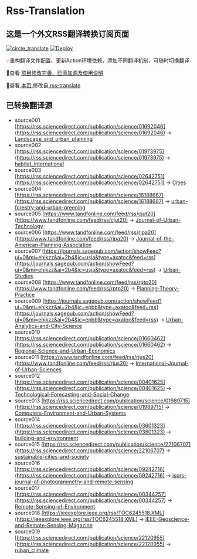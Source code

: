 #  Rss-Translation

## 这是一个外文RSS翻译转换订阅页面 

[![circle_translate](https://github.com/zacharyzhang0092/RSS-translation2/actions/workflows/circle_translate.yml/badge.svg)](https://github.com/zacharyzhang0092/RSS-translation2/actions/workflows/circle_translate.yml) [![Deploy](https://github.com/zacharyzhang0092/RSS-translation2/actions/workflows/jekyll-gh-pages.yml/badge.svg)](https://github.com/zacharyzhang0092/RSS-translation2/actions/workflows/jekyll-gh-pages.yml)

 💡重构翻译文件配置、更新Action环境依赖，添加不同翻译机制，可随时切换翻译

 📢查看 [项目修改完善、已添加源及使用说明](https://github.com/rcy1314/Rss-Translation/tree/main/illustrate)

 📢查看[ 本页 ](https://rcy1314.github.io/Rss-Translation) 修改自[ rss-translate ](https://github.com/talengu/rss-translate)

## 已转换翻译源
 - source001 [https://rss.sciencedirect.com/publication/science/01692046](https://rss.sciencedirect.com/publication/science/01692046) -> [Landscape_and_urban_planning](rss/Landscape_and_urban_planning.xml)
 - source002 [https://rss.sciencedirect.com/publication/science/01973975](https://rss.sciencedirect.com/publication/science/01973975) -> [habitat_international](rss/habitat_international.xml)
 - source003 [https://rss.sciencedirect.com/publication/science/02642751](https://rss.sciencedirect.com/publication/science/02642751) -> [Cities](rss/Cities.xml)
 - source004 [https://rss.sciencedirect.com/publication/science/16188667](https://rss.sciencedirect.com/publication/science/16188667) -> [urban-forestry-and-urban-greening](rss/urban-forestry-and-urban-greening.xml)
 - source005 [https://www.tandfonline.com/feed/rss/cjut20](https://www.tandfonline.com/feed/rss/cjut20) -> [Journal-of-Urban-Technology](rss/Journal-of-Urban-Technology.xml)
 - source006 [https://www.tandfonline.com/feed/rss/rjpa20](https://www.tandfonline.com/feed/rss/rjpa20) -> [Journal-of-the-American-Planning-Association](rss/Journal-of-the-American-Planning-Association.xml)
 - source007 [https://journals.sagepub.com/action/showFeed?ui=0&mi=ehikzz&ai=2b4&jc=usja&type=axatoc&feed=rss](https://journals.sagepub.com/action/showFeed?ui=0&mi=ehikzz&ai=2b4&jc=usja&type=axatoc&feed=rss) -> [Urban-Studies](rss/Urban-Studies.xml)
 - source008 [https://www.tandfonline.com/feed/rss/rptp20](https://www.tandfonline.com/feed/rss/rptp20) -> [Planning-Theory-Practice](rss/Planning-Theory-Practice.xml)
 - source009 [https://journals.sagepub.com/action/showFeed?ui=0&mi=ehikzz&ai=2b4&jc=epbb&type=axatoc&feed=rss](https://journals.sagepub.com/action/showFeed?ui=0&mi=ehikzz&ai=2b4&jc=epbb&type=axatoc&feed=rss) -> [Urban-Analytics-and-City-Science](rss/Urban-Analytics-and-City-Science.xml)
 - source010 [https://rss.sciencedirect.com/publication/science/01660462](https://rss.sciencedirect.com/publication/science/01660462) -> [Regional-Science-and-Urban-Economics](rss/Regional-Science-and-Urban-Economics.xml)
 - source011 [https://www.tandfonline.com/feed/rss/rjus20](https://www.tandfonline.com/feed/rss/rjus20) -> [International-Journal-of-Urban-Sciences](rss/International-Journal-of-Urban-Sciences.xml)
 - source012 [https://rss.sciencedirect.com/publication/science/00401625](https://rss.sciencedirect.com/publication/science/00401625) -> [Technological-Forecasting-and-Social-Change](rss/Technological-Forecasting-and-Social-Change.xml)
 - source013 [https://rss.sciencedirect.com/publication/science/01989715](https://rss.sciencedirect.com/publication/science/01989715) -> [Computers-Environment-and-Urban-Systems](rss/Computers-Environment-and-Urban-Systems.xml)
 - source014 [https://rss.sciencedirect.com/publication/science/03601323](https://rss.sciencedirect.com/publication/science/03601323) -> [building-and-environment](rss/building-and-environment.xml)
 - source015 [https://rss.sciencedirect.com/publication/science/22106707](https://rss.sciencedirect.com/publication/science/22106707) -> [sustainable-cities-and-society](rss/sustainable-cities-and-society.xml)
 - source016 [https://rss.sciencedirect.com/publication/science/09242716](https://rss.sciencedirect.com/publication/science/09242716) -> [isprs-journal-of-photogrammetry-and-remote-sensing](rss/isprs-journal-of-photogrammetry-and-remote-sensing.xml)
 - source017 [https://rss.sciencedirect.com/publication/science/00344257](https://rss.sciencedirect.com/publication/science/00344257) -> [Remote-Sensing-of-Environment](rss/Remote-Sensing-of-Environment.xml)
 - source018 [https://ieeexplore.ieee.org/rss/TOC6245518.XML](https://ieeexplore.ieee.org/rss/TOC6245518.XML) -> [IEEE-Geoscience-and-Remote-Sensing-Magazine](rss/IEEE-Geoscience-and-Remote-Sensing-Magazine.xml)
 - source019 [https://rss.sciencedirect.com/publication/science/22120955](https://rss.sciencedirect.com/publication/science/22120955) -> [ruban_climate](rss/ruban_climate.xml)
